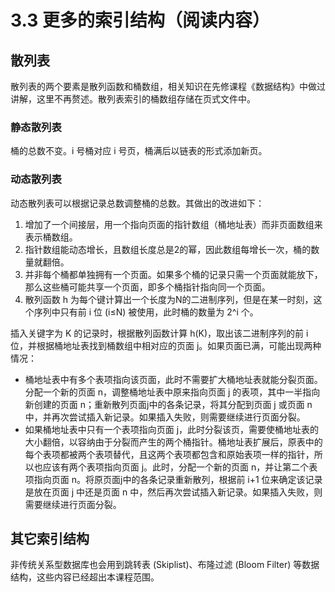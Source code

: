 # 3.3 更多的索引结构（阅读内容）

## 散列表
散列表的两个要素是散列函数和桶数组，相关知识在先修课程《数据结构》中做过讲解，这里不再赘述。散列表索引的桶数组存储在页式文件中。

### 静态散列表
桶的总数不变。i 号桶对应 i 号页，桶满后以链表的形式添加新页。

### 动态散列表
动态散列表可以根据记录总数调整桶的总数。其做出的改进如下：
1. 增加了一个间接层，用一个指向页面的指针数组（桶地址表）而非页面数组来表示桶数组。
2. 指针数组能动态增长，且数组长度总是2的幂，因此数组每增长一次，桶的数量就翻倍。
3. 并非每个桶都单独拥有一个页面。如果多个桶的记录只需一个页面就能放下，那么这些桶可能共享一个页面，即多个桶指针指向同一个页面。
4. 散列函数 h 为每个键计算出一个长度为N的二进制序列，但是在某一时刻，这个序列中只有前 i 位 (i≤N) 被使用，此时桶的数量为 2^i 个。

插入关键字为 K 的记录时，根据散列函数计算 h(K)，取出该二进制序列的前 i 位，并根据桶地址表找到桶数组中相对应的页面 j。如果页面已满，可能出现两种情况：
* 桶地址表中有多个表项指向该页面，此时不需要扩大桶地址表就能分裂页面。分配一个新的页面 n，调整桶地址表中原来指向页面 j 的表项，其中一半指向新创建的页面 n；重新散列页面j中的各条记录，将其分配到页面 j 或页面 n 中，并再次尝试插入新记录。如果插入失败，则需要继续进行页面分裂。
* 如果桶地址表中只有一个表项指向页面 j，此时分裂该页，需要使桶地址表的大小翻倍，以容纳由于分裂而产生的两个桶指针。桶地址表扩展后，原表中的每个表项都被两个表项替代，且这两个表项都包含和原始表项一样的指针，所以也应该有两个表项指向页面 j。此时，分配一个新的页面 n，并让第二个表项指向页面 n。将原页面j中的各条记录重新散列，根据前 i+1 位来确定该记录是放在页面 j 中还是页面 n 中，然后再次尝试插入新记录。如果插入失败，则需要继续进行页面分裂。

## 其它索引结构
非传统关系型数据库也会用到跳转表 (Skiplist)、布隆过滤 (Bloom Filter) 等数据结构，这些内容已经超出本课程范围。
